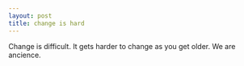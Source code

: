 ```yaml
---
layout: post
title: change is hard
---
```


Change is difficult. It gets harder to change as you get older. We are ancience.
